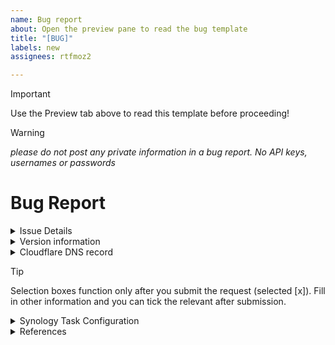 ```yaml
---
name: Bug report
about: Open the preview pane to read the bug template
title: "[BUG]"
labels: new
assignees: rtfmoz2

---
```


> [!IMPORTANT]
> Use the Preview tab above to read this template before proceeding!

> [!WARNING]
> _please do not post any private information in a bug report. No API keys, usernames or passwords_

# Bug Report

<details>
<summary>Issue Details</summary>

**Describe the bug**  
What is not happening as expected

**Expected behavior**  
What are you expecting to happen

**Current Output**  
The output of the running task <sup>**1**</sup>  
If you want a fresh output do a manual run <sup>**2**</sup>. Good for testing.  
_Suggest a screenshot of this window_

**Additional context**  
Add any other context about the problem here.
</details>

<details>
<summary>Version information</summary>

Release Version:   
Synology DSM version <sup>**3**</sup>:

</details>
<details>
<summary>Cloudflare DNS record</summary>

Type:  
Name:  
Content:  
Proxy Status:  
TTL:  

</details>

> [!TIP]
> Selection boxes function only after you submit the request (selected [x]). Fill in other information and you can tick the relevant after submission.

<details>
<summary>Synology Task Configuration</summary>

Edit the configuration for the DDNS task you created <sup>**4**</sup>

##### General

Task: name  
User:
- [ ] Is this user an administrator?

##### Schedule

Date

- [ ] Run on the following days?

  Repeat? (choose one)
  - [ ] Daily
  - [ ] Weekly
  - [ ] Monthly

Time  

Start Time: XX:XX

- [ ] Continue running within the same day?

  Repeat? (choose one)
  - [ ] Every minute
  - [ ] Every X minutes
  - [ ] Every hour
  - [ ] Every X hours

Last Run Time: XX:XX
</details>
<details>
<summary>References</summary>

1. Control Panel -> Task Scheduler -> Select Task -> Action -> View Result  
2. Control Panel -> Task Scheduler -> Select Task -> Run  
3.  Control Panel -> Info Center under General Section  
4. Control Panel -> Task Scheduler -> Select Task -> Edit
</details>
